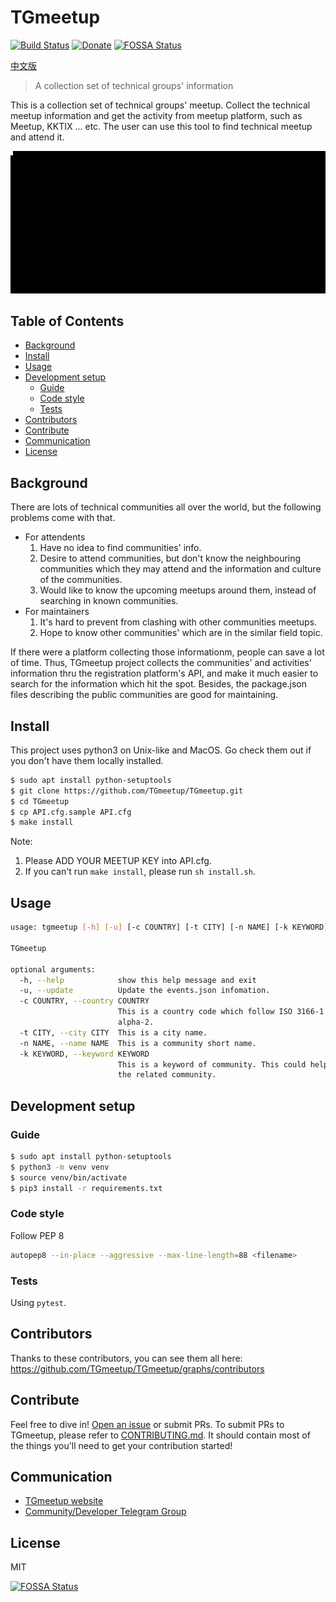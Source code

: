 # TGmeetup

[![Build Status](https://api.travis-ci.org/TGmeetup/TGmeetup.svg?branch=master)](https://travis-ci.org/TGmeetup/TGmeetup)
[![Donate](https://img.shields.io/badge/Donate-PayPal-green.svg)](https://www.paypal.me/tgmeetup/5)
[![FOSSA Status](https://app.fossa.io/api/projects/git%2Bgithub.com%2FTGmeetup%2FTGmeetup.svg?type=shield)](https://app.fossa.io/projects/git%2Bgithub.com%2FTGmeetup%2FTGmeetup?ref=badge_shield)

[中文版](documents/README_zh-tw.md)

> A collection set of technical groups' information

This is a collection set of technical groups' meetup. Collect the technical meetup information and get the activity from meetup platform, such as Meetup, KKTIX ... etc. The user can use this tool to find technical meetup and attend it.

![](imgs/output.gif)

## Table of Contents

- [Background](#background)
- [Install](#install)
- [Usage](#usage)
- [Development setup](#development-setup)
    - [Guide](#guide)
    - [Code style](#code-style)
    - [Tests](#tests)
- [Contributors](#contributors)
- [Contribute](#contribute)
- [Communication](#communication)
- [License](#license)


## Background
There are lots of technical communities all over the world, but the following problems come with that.
- For attendents
    1. Have no idea to find communities' info.
    2. Desire to attend communities, but don't know the neighbouring communities which they may attend and the information and culture of the communities.
    3. Would like to know the upcoming meetups around them, instead of searching in known communities.
- For maintainers
    1. It's hard to prevent from clashing with other communities meetups.
    2. Hope to know other communities' which are in the similar field topic.

If there were a platform collecting those informationm, people can save a lot of time.
Thus, TGmeetup project collects the communities' and activities' information thru the registration platform's API, and make it much easier to search for the information which hit the spot. Besides, the package.json files describing the public communities are good for maintaining.

## Install
This project uses python3 on Unix-like and MacOS. Go check them out if you don't have them locally installed.
```sh
$ sudo apt install python-setuptools
$ git clone https://github.com/TGmeetup/TGmeetup.git
$ cd TGmeetup
$ cp API.cfg.sample API.cfg
$ make install
```
Note: 
1. Please ADD YOUR MEETUP KEY into API.cfg.
2. If you can't run `make install`, please run `sh install.sh`.

## Usage
```sh
usage: tgmeetup [-h] [-u] [-c COUNTRY] [-t CITY] [-n NAME] [-k KEYWORD]

TGmeetup

optional arguments:
  -h, --help            show this help message and exit
  -u, --update          Update the events.json infomation.
  -c COUNTRY, --country COUNTRY
                        This is a country code which follow ISO 3166-1
                        alpha-2.
  -t CITY, --city CITY  This is a city name.
  -n NAME, --name NAME  This is a community short name.
  -k KEYWORD, --keyword KEYWORD
                        This is a keyword of community. This could help find
                        the related community.
```

## Development setup

### Guide
```sh
$ sudo apt install python-setuptools
$ python3 -m venv venv
$ source venv/bin/activate
$ pip3 install -r requirements.txt
```

### Code style
Follow PEP 8
```sh
autopep8 --in-place --aggressive --max-line-length=88 <filename>
```

### Tests
Using `pytest`.

## Contributors
Thanks to these contributors, you can see them all here: https://github.com/TGmeetup/TGmeetup/graphs/contributors

## Contribute
Feel free to dive in! [Open an issue](https://github.com/TGmeetup/TGmeetup/issues/new) or submit PRs.
To submit PRs to TGmeetup, please refer to [CONTRIBUTING.md](CONTRIBUTING.md). It should contain most of the things you'll need to get your contribution started!

## Communication
- [TGmeetup website](https://tgmeetup.github.io/)
- [Community/Developer Telegram Group](https://t.me/tgmeetup)

## License
MIT


[![FOSSA Status](https://app.fossa.io/api/projects/git%2Bgithub.com%2FTGmeetup%2FTGmeetup.svg?type=large)](https://app.fossa.io/projects/git%2Bgithub.com%2FTGmeetup%2FTGmeetup?ref=badge_large)
